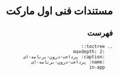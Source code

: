 <div dir="rtl">

مستندات فنی اول مارکت
=====================

فهرست
-----

```eval_rst
.. toctree::
   :maxdepth: 2
   :caption: پرداخت-درون-برنامه-ای
   :name: پرداخت-درون-برنامه-ای
   in-app

```

</div>
